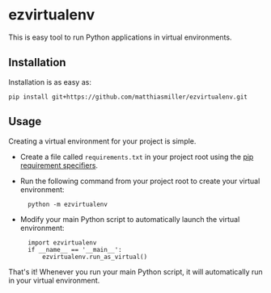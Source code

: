 # ezvirtualenv
This is easy tool to run Python applications in virtual environments.

## Installation
Installation is as easy as:

    pip install git+https://github.com/matthiasmiller/ezvirtualenv.git

## Usage

Creating a virtual environment for your project is simple.

* Create a file called `requirements.txt` in your project root using the [pip requirement specifiers](https://pip.pypa.io/en/latest/reference/pip_install.html#requirement-specifiers).

* Run the following command from your project root to create your virtual environment:

        python -m ezvirtualenv

* Modify your main Python script to automatically launch the virtual environment:

        import ezvirtualenv
        if __name__ == '__main__':
            ezvirtualenv.run_as_virtual()

That's it! Whenever you run your main Python script, it will automatically run in your virtual environment.
